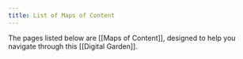 ```yaml
---
title: List of Maps of Content
---
```

The pages listed below are [[Maps of Content]], designed to help you navigate through this [[Digital Garden]].